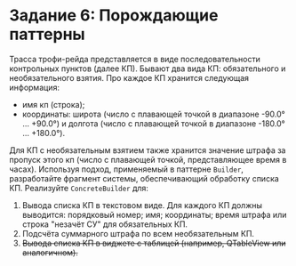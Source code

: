 # Задание 6: Порождающие паттерны

Трасса трофи-рейда представляется в виде последовательности контрольных пунктов (далее КП). Бывают два вида КП: обязательного и необязательного взятия. Про каждое КП хранится следующая информация:

* имя кп (строка);
* координаты: широта (число с плавающей точкой в диапазоне -90.0° ... +90.0°) и долгота (число с плавающей точкой в диапазоне -180.0° ... +180.0°).

Для КП с необязательным взятием также хранится значение штрафа за пропуск этого кп (число с плавающей точкой, представляющее время в часах). Используя подход, применяемый в паттерне `Builder`, разработайте фрагмент системы, обеспечивающий обработку списка КП. Реализуйте `ConcreteBuilder` для:

1) Вывода списка КП в текстовом виде. Для каждого КП должны выводится: порядковый номер; имя; координаты; время штрафа или строка "незачёт СУ" для обязательных КП.
2) Подсчёта суммарного штрафа по всем необязательным КП.
3) ~~Вывода списка КП в виджете с таблицей (например, QTableView или аналогичном).~~
